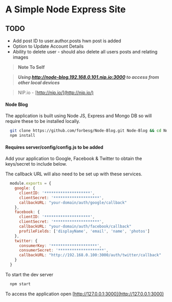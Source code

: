 # A Simple Node Express Site

## TODO

* Add post ID to user.author.posts hwn post is added
* Option to Update Account Details
* Ability to delete user - should also delete all users posts and relating images

> **Note To Self**

> ***Using http://node-blog.192.168.0.101.nip.io:3000 to access from other local devices***

> NIP.io - [http://nip.io/](http://nip.io/)

#### Node Blog

The application is built using Node JS, Express and Mongo DB so will require these to be installed locally.

```bash
  git clone https://github.com/forbesg/Node-Blog.git Node-Blog && cd Node-Blog
  npm install
```

#### Requires server/config/config.js to be added

Add your application to Google, Facebook & Twitter to obtain the keys/secret to include below.

The callback URL will also need to be set up with these services.

```javascript
  module.exports = {
    google: {
      clientID: '********************',
      clientSecret: '********************',
      callbackURL: "your-domain/auth/google/callback"
    },
    facebook: {
      clientID: '********************',
      clientSecret: '********************',
      callbackURL: "your-domain/auth/facebook/callback"
      profileFields: ['displayName', 'email', 'name', 'photos']
    },
    twitter: {
      consumerKey: '********************',
      consumerSecret: '********************',
      callbackURL: "http://192.168.0.100:3000/auth/twitter/callback"
    }
  }
```

To start the dev server

```bash
  npm start
```

To access the application open [http://127.0.0.1:3000](http://127.0.0.1:3000)
